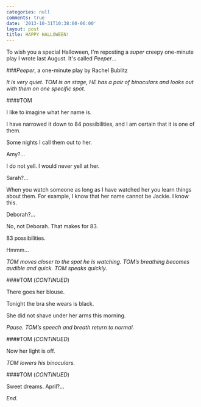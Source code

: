 ```yaml
---
categories: null
comments: true
date: '2013-10-31T10:38:00-06:00'
layout: post
title: HAPPY HALLOWEEN!
---
```


To wish you a special Halloween, I'm reposting a *super* creepy one-minute play I wrote last August. It's called *Peeper*...


###*Peeper*, a one-minute play by Rachel Bublitz

*It is very quiet. TOM is on stage, HE has a pair of binoculars and looks out with them on one specific spot.*
 
####TOM

I like to imagine what her name is.

I have narrowed it down to 84 possibilities, and I am certain that it is one of them. 

Some nights I call them out to her.

Amy?...

I do not yell. I would never yell at her.

Sarah?...

When you watch someone as long as I have watched her you learn things about them. For example, I know that her name cannot be Jackie. I know this. 

Deborah?...

No, not Deborah. That makes for 83. 

83 possibilities. 

Hmmm...

*TOM moves closer to the spot he is watching. TOM’s breathing becomes audible and quick. TOM speaks quickly.*

####TOM (*CONTINUED*)

There goes her blouse.

Tonight the bra she wears is black. 

She did not shave under her arms this morning. 

*Pause. TOM’s speech and breath return to normal.*

####TOM (*CONTINUED*)

Now her light is off.

*TOM lowers his binoculars.*

####TOM (*CONTINUED*)

Sweet dreams. April?...

*End.*